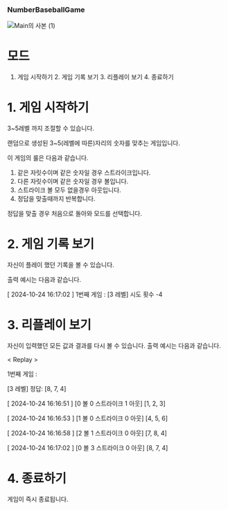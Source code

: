 ### NumberBaseballGame
![Main의 사본 (1)](https://github.com/user-attachments/assets/55e4f902-bd48-43bf-b0d1-991849b05111)


# 모드


1. 게임 시작하기  2. 게임 기록 보기 3. 리플레이 보기 4. 종료하기


# 1. 게임 시작하기 


3~5레벨 까지 조절할 수 있습니다.


랜덤으로 생성된 3~5(레벨에 따른)자리의 숫자를 맞추는 게임입니다.


이 게임의 룰은 다음과 같습니다.
1. 같은 자릿수이며 같은 숫자일 경우 스트라이크입니다.
2. 다른 자릿수이며 같은 숫자일 경우 볼입니다.
3. 스트라이크 볼 모두 없을경우 아웃입니다.
4. 정답을 맞출때까지 반복합니다. 


정답을 맞출 경우 처음으로 돌아와 모드를 선택합니다.

# 2. 게임 기록 보기


자신이 플레이 했던 기록을 볼 수 있습니다. 


출력 예시는 다음과 같습니다.


[ 2024-10-24 16:17:02 ] 1번째 게임 : [3 레벨] 시도 횟수 -4


# 3. 리플레이 보기


자신이 입력했던 모든 값과 결과를 다시 볼 수 있습니다. 출력 예시는 다음과 같습니다.


< Replay >


 1번째 게임 : 

 
[3 레벨] 정답: [8, 7, 4]


[ 2024-10-24 16:16:51 ] [0 볼 0 스트라이크 1 아웃] [1, 2, 3]


[ 2024-10-24 16:16:53 ] [1 볼 0 스트라이크 0 아웃] [4, 5, 6]


[ 2024-10-24 16:16:58 ] [2 볼 1 스트라이크 0 아웃] [7, 8, 4]


[ 2024-10-24 16:17:02 ] [0 볼 3 스트라이크 0 아웃] [8, 7, 4]

# 4. 종료하기


게임이 즉시 종료됩니다.
